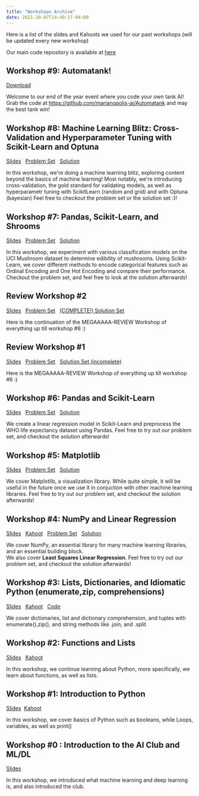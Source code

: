 ```yaml
---
title: "Workshops Archive"
date: 2021-10-07T14:40:17-04:00
---
```

Here is a list of the slides and Kahoots we used for our past workshops (will be updated every new workshop)

Our main code repository is available at [here](https://github.com/marianopolis-ai/workshop-code)

Workshop #9: Automatank!
---
[Download](https://github.com/marianopolis-ai/Automatank)

Welcome to our end of the year event where you code your own tank AI! Grab the code at https://github.com/marianopolis-ai/Automatank and may the best tank win!


Workshop #8: Machine Learning Blitz: Cross-Validation and Hyperparameter Tuning with Scikit-Learn and Optuna
---
[Slides](https://docs.google.com/presentation/d/e/2PACX-1vTfFFUFkMmqEKtpQu7LsUFjCWE6L6XBaWqc-k9JbCmqylUDRONvpTdU67p1PNKtMuws3S2qxJyL8TMW/pub?start=false&loop=false&delayms=3000)
&nbsp; [Problem Set](https://colab.research.google.com/drive/195eb8UzVlHyeFAiuJgptciywSRLLlGN9?usp=sharing)
&nbsp; [Solution](https://colab.research.google.com/drive/1soglV8XEpXaI4dQZjWMhfQaiGQrZS2DS?usp=sharing)

In this workshop, we're doing a machine learning blitz, exploring content beyond the basics of machine learning!
Most notably, we're introducing cross-validation, the gold standard for validating models, as well as hyperparametr tuning with ScikitLearn (random and grid) and with Optuna (bayesian)
Feel free to checkout the problem set or the solution set :)!


Workshop #7: Pandas, Scikit-Learn, and Shrooms
---
[Slides](https://docs.google.com/presentation/d/e/2PACX-1vTOtVJ7pbWjjjj9z8sh2xq1U_VpioLRm08LiQAJwkzRmk8f9VuRrUFpCn77SJ6EQb43TbvMea8ZlmWX/pub?start=false&loop=false&delayms=3000)
&nbsp; [Problem Set](https://colab.research.google.com/drive/1voV-Ji86mLmHtCUXKEwneyxqAPSskxA_?usp=sharing)
&nbsp; [Solution](https://colab.research.google.com/drive/10ODUejfvTaGmpR5MyBJqrVGr7oVVTXbK?usp=sharing)

In this workshop, we experiment with various classification models on the UCI Mushroom dataset to determine edibility of mushrooms.
Using Scikit-Learn, we cover different methods to encode categorical features such as Ordinal Encoding and One Hot Encoding and compare their performance.
Checkout the problem set, and feel free to look at the solution afterwards!


Review Workshop #2
---
[Slides](https://docs.google.com/presentation/d/e/2PACX-1vRzBf1zV9CPJ_OVoGauXKIJWEq5HhkE6nyECLFC7F3bBU_fJpaXb-cdw2g8wcBw0A7xleq3eRPXIlGl/pub?start=false&loop=false&delayms=3000)
&nbsp; [Problem Set](https://colab.research.google.com/drive/1x5VOQhTi1mRUBPYGXsFJIxvRlfUsFaNf?usp=sharing)
&nbsp; [(COMPLETE!) Solution Set](https://colab.research.google.com/drive/1VcM9B-KsqYc_4hpM9nfPGPzQL-fX8Sa4?usp=sharing)

Here is the continuation of the MEGAAAAA-REVIEW Workshop of everything up till workshop #6 :)


Review Workshop #1
---
[Slides](https://docs.google.com/presentation/d/e/2PACX-1vRzBf1zV9CPJ_OVoGauXKIJWEq5HhkE6nyECLFC7F3bBU_fJpaXb-cdw2g8wcBw0A7xleq3eRPXIlGl/pub?start=false&loop=false&delayms=3000)
&nbsp; [Problem Set](https://colab.research.google.com/drive/1x5VOQhTi1mRUBPYGXsFJIxvRlfUsFaNf?usp=sharing)
&nbsp; [Solution Set (incomplete)](https://colab.research.google.com/drive/1rIQgNtKmFCEA2t7c_X9p0E977nfQYws0?usp=sharing)

Here is the MEGAAAAA-REVIEW Workshop of everything up till workshop #6 :)


Workshop #6: Pandas and Scikit-Learn
---
[Slides](https://docs.google.com/presentation/d/e/2PACX-1vSc-rmI925IYZ3h9lafTsk-L5f8qIIL1yG_dWufwVmsCmNGWFKcvw5PNKTi_u4yZYgX4XIzMUybeCDR/pub?start=false&loop=false&delayms=3000)
&nbsp; [Problem Set](https://colab.research.google.com/drive/17YyMbbFplNHLyXtV_3Hliwkqt_mCqlOE?usp=sharing)
&nbsp; [Solution](https://colab.research.google.com/drive/1-dEH1duZl6qW1Lc1p5TLHUL-mqW_xfjW?usp=sharing)

We create a linear regression model in Scikit-Learn and preprocess the WHO life expectancy dataset using Pandas.
Feel free to try out our problem set, and checkout the solution afterwards!


Workshop #5: Matplotlib
---
[Slides](https://docs.google.com/presentation/d/e/2PACX-1vR9kMWF-MOeSQNvkzLn69tiLzNUNu8ZxCfWkJCrQpzDAqfq0MGn4Cabi6INC7rx_3P8uLo3QPlY6EjA/pub?start=false&loop=false&delayms=3000)
&nbsp; [Problem Set](https://colab.research.google.com/drive/1M--Tg0NMp2ZbWnxglOwi2vbyzKEpHEVC?usp=sharing)
&nbsp; [Solution](https://colab.research.google.com/drive/1qowlCF9BuGm0aaXgnDtDkSpoccX4LuI2?usp=sharing)

We cover Matplotlib, a visualization library. While quite simple, it will be useful in the future once we use it in conjuction with other machine learning libraries.
Feel free to try out our problem set, and checkout the solution afterwards!


Workshop #4: NumPy and Linear Regression
---
[Slides](https://docs.google.com/presentation/d/e/2PACX-1vRGLhT_DT9fesdj9ZkGO0QMrjLBpxYqiurM2unWuCzeun473b6LJGMTHxpzlAJtvi19oCm6Eyp74b0M/pub?start=false&loop=false&delayms=3000)
&nbsp; [Kahoot](https://create.kahoot.it/share/numpy/aa47bfc4-1c28-4d36-befc-5a6d6334c46e)
&nbsp; [Problem Set](https://colab.research.google.com/drive/1tsNuOeV-aefgi9vohiHL8vp_n7Ju2P-f?usp=sharing)
&nbsp; [Solution](https://colab.research.google.com/drive/1uu1NR5rRtDO3qaO08ccKKnFnUMSTPKSs?usp=sharing)

We cover NumPy, an essential library for many machine learning libraries, and an essential building block. <br/>
We also cover **Least Squares Linear Regression**. Feel free to try out our problem set, and checkout the solution afterwards!


Workshop #3: Lists, Dictionaries, and Idiomatic Python (enumerate,zip, comprehensions)
---
[Slides](https://docs.google.com/presentation/d/e/2PACX-1vT18ex4aIGe0-o34VBzHr75OaelVzXQtgHw2rp6PdnkZi9HdrdTcRa4yRJnOGediwqpvR-aMHXArvHo/pub?start=false&loop=false&delayms=3000)
&nbsp; [Kahoot](https://create.kahoot.it/share/python-3-manipulating-lists-and-dictionaries/14e77a22-ca32-46af-83d5-c7823cf4b373)
&nbsp; [Code](https://github.com/marianopolis-ai/workshop-code/blob/master/3-lists-dictionaries-comprehension/main.ipynb)

We cover dictionaries, list and dictionary comprehension, and tuples with enumerate(),zip(), and string methods like .join, and .split


Workshop #2: Functions and Lists
---
[Slides](https://docs.google.com/presentation/d/e/2PACX-1vR3Y5kjSAizijiwPQwxgquoFLndWI06LA4eP1xv7VtxaKx_-ixjAfgYz4B6LU9JoOHIWRRNB_kJMNtl/pub?start=false&loop=false&delayms=3000) 
&nbsp; [Kahoot](https://create.kahoot.it/share/python-functions-and-lists/10e09688-609f-42fc-9fa2-1d56f1f553bd)

In this workshop, we continue learning about Python, more specifically, we learn about functions, as well as lists.


Workshop #1: Introduction to Python
---
[Slides](https://docs.google.com/presentation/d/e/2PACX-1vQwT9llon0ZiGRcHUvCYGsdUYup-T4S2VpCMK8NMNEpNFHLVniT4ANUOKdswPY6rfabH5sHfbv1jznZ/pub?start=false&loop=false&delayms=3000) 
&nbsp;[Kahoot](https://create.kahoot.it/share/python-introduction/f113a069-2b17-4fba-8158-2461241f6ea5)

In this workshop, we cover basics of Python such as booleans, while Loops, variables, as well as print()


Workshop #0 : Introduction to the AI Club and ML/DL
---

[Slides](https://docs.google.com/presentation/d/e/2PACX-1vTyr0XpADJGe66xqJtA04TEpJWv_0DIB_-BmulnXkvps1o9yJsmYBYBhhW30sFYgSjeQk1mmCiWRsr4/pub?start=false&loop=false&delayms=3000#slide=id.ge48338948b_2_65)

In this workshop, we introduced what machine learning and deep learning is, and also introduced the club.


